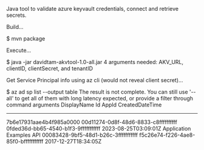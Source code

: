 Java tool to validate azure keyvault credentials, connect and retrieve secrets.

Build...

$ mvn package

Execute...

$ java -jar davidtam-akvtool-1.0-all.jar 
4 arguments needed:  AKV_URL, clientID, clientSecret, and tenantID

Get Service Principal info using az cli (would not reveal client secret)...

$ az ad sp list --output table
The result is not complete. You can still use '--all' to get all of them with long latency expected, or provide a filter through command arguments
DisplayName                                                            Id                                    AppId                                 CreatedDateTime
---------------------------------------------------------------------  ------------------------------------  ------------------------------------  --------------------
7b6e17931aae4b4f985a0000                                               00d11274-0d8f-48d6-8833-c8ffffffffff  0fded36d-bb65-4540-b1f3-9fffffffffff  2023-08-25T03:09:01Z
Application Examples API                                               00083428-9bf5-48d1-b26c-3fffffffffff  f5c26e74-f226-4ae8-85f0-bfffffffffff  2017-12-27T18:34:05Z

